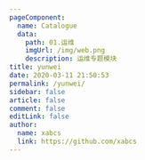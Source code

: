 ```yaml
---
pageComponent:
  name: Catalogue
  data:
    path: 01.运维
    imgUrl: /img/web.png
    description: 运维专题模块
title: yunwei
date: 2020-03-11 21:50:53
permalink: /yunwei/
sidebar: false
article: false
comment: false
editLink: false
author:
  name: xabcs
  link: https://github.com/xabcs
---
```

